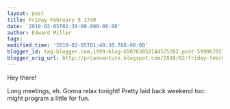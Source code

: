 ```yaml
---
layout: post
title: Friday February 5 1740
date: '2010-02-05T01:39:00.000-08:00'
author: Edward Miller
tags: 
modified_time: '2010-02-05T01:40:30.768-08:00'
blogger_id: tag:blogger.com,1999:blog-650763852144575282.post-5990629274198893317
blogger_orig_url: http://prcadventure.blogspot.com/2010/02/friday-february-5-1740.html
---
```


Hey there!

Long meetings, eh. Gonna relax tonight! Pretty laid back weekend too: might program a little for fun.

